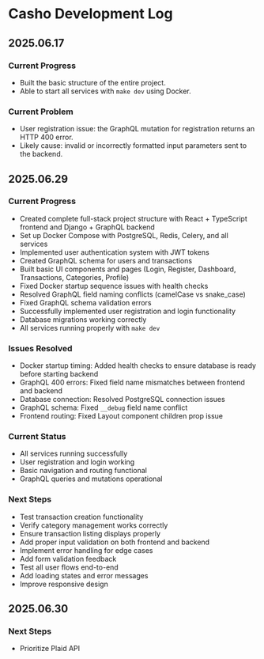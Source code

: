 # Casho Development Log

## 2025.06.17

### Current Progress
- Built the basic structure of the entire project.
- Able to start all services with `make dev` using Docker.

### Current Problem
- User registration issue: the GraphQL mutation for registration returns an HTTP 400 error.
- Likely cause: invalid or incorrectly formatted input parameters sent to the backend.

## 2025.06.29

### Current Progress
- Created complete full-stack project structure with React + TypeScript frontend and Django + GraphQL backend
- Set up Docker Compose with PostgreSQL, Redis, Celery, and all services
- Implemented user authentication system with JWT tokens
- Created GraphQL schema for users and transactions
- Built basic UI components and pages (Login, Register, Dashboard, Transactions, Categories, Profile)
- Fixed Docker startup sequence issues with health checks
- Resolved GraphQL field naming conflicts (camelCase vs snake_case)
- Fixed GraphQL schema validation errors
- Successfully implemented user registration and login functionality
- Database migrations working correctly
- All services running properly with `make dev`

### Issues Resolved
- Docker startup timing: Added health checks to ensure database is ready before starting backend
- GraphQL 400 errors: Fixed field name mismatches between frontend and backend
- Database connection: Resolved PostgreSQL connection issues
- GraphQL schema: Fixed `__debug` field name conflict
- Frontend routing: Fixed Layout component children prop issue

### Current Status
- All services running successfully
- User registration and login working
- Basic navigation and routing functional
- GraphQL queries and mutations operational

### Next Steps
- Test transaction creation functionality
- Verify category management works correctly
- Ensure transaction listing displays properly
- Add proper input validation on both frontend and backend
- Implement error handling for edge cases
- Add form validation feedback
- Test all user flows end-to-end
- Add loading states and error messages
- Improve responsive design

## 2025.06.30

### Next Steps
- Prioritize Plaid API

